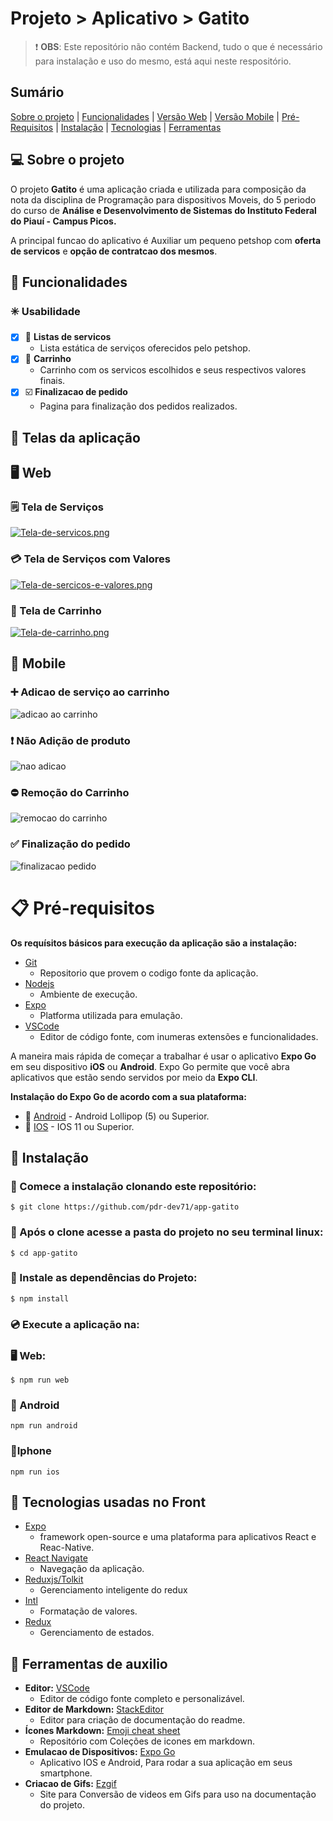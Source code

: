 # Projeto > Aplicativo > Gatito 

> :heavy_exclamation_mark: **OBS**: Este repositório não contém Backend, tudo o que é necessário para instalação e uso do mesmo, está aqui neste respositório.

## Sumário
[Sobre o projeto](#sobre) | [Funcionalidades](#func) | [Versão Web](#web) | [Versão Mobile](#mobile) | [Pré-Requisitos](#prerequisitos) | [Instalação](#instalacao) | [Tecnologias](#tecnologias) | [Ferramentas](#ferramentas) 

## :computer: Sobre o projeto <a name="sobre"></a>
O projeto **Gatito** é uma aplicação criada e utilizada para composição da nota da disciplina de Programação para dispositivos Moveis, do 5 periodo do curso de **Análise e Desenvolvimento de Sistemas do Instituto Federal do Piauí - Campus Picos.**

A principal funcao do aplicativo é Auxiliar um pequeno petshop com **oferta de servicos** e **opção de contratcao dos mesmos**.

## :paperclip: Funcionalidades <a name="func"></a>

### :eight_spoked_asterisk: Usabilidade
- [x] :pencil: **Listas de servicos**
	- Lista estática de serviços oferecidos pelo petshop.
- [x] :shopping_cart: **Carrinho**
	- Carrinho com os servicos escolhidos e seus respectivos valores finais.
- [x] :ballot_box_with_check: **Finalizacao de pedido**
	- Pagina para finalização dos pedidos realizados.

## :art: Telas da aplicação <a name="telas"></a>

## :desktop_computer: Web <a name="web"></a>

### :spiral_notepad: Tela de Serviços
[![Tela-de-servicos.png](https://i.postimg.cc/FRt91zbG/Tela-de-servicos.png)](https://postimg.cc/B8gWVqV1)


### :credit_card: Tela de Serviços com Valores
[![Tela-de-sercicos-e-valores.png](https://i.postimg.cc/L60Fnh2f/Tela-de-sercicos-e-valores.png)](https://postimg.cc/GHY5fLBh)


### :shopping_cart: Tela de Carrinho
[![Tela-de-carrinho.png](https://i.postimg.cc/5NQnSt88/Tela-de-carrinho.png)](https://postimg.cc/Xp3fV4Hv)


## :iphone: Mobile <a name="mobile"></a>

### :heavy_plus_sign: Adicao de serviço ao carrinho
![adicao ao carrinho](https://user-images.githubusercontent.com/53342708/136626286-1c22a360-1034-4e46-9052-8725b5799266.gif)


### :exclamation: Não Adição de produto
![nao adicao](https://user-images.githubusercontent.com/53342708/136626485-88ec723a-d193-42bb-bc08-e64ed09f951c.gif)


### :no_entry: Remoção do Carrinho
![remocao do carrinho](https://user-images.githubusercontent.com/53342708/136626577-0bac982d-616b-4961-befa-c4cc0bef90aa.gif)


### :white_check_mark: Finalização do pedido
![finalizacao pedido](https://user-images.githubusercontent.com/53342708/136626706-6aba8b95-b2ae-41ec-87e0-d6bc5a537dc5.gif)

# :clipboard: Pré-requisitos <a name="prerequisitos"></a>
**Os requísitos básicos para execução da aplicação são a instalação:** 
 - [Git](https://git-scm.com/)
	 - Repositorio que provem o codigo fonte da aplicação.
 - [Nodejs](https://nodejs.org/en/) 
	 - Ambiente de execução.
 - [Expo](https://docs.expo.dev/get-started/installation/)
	 - Platforma utilizada para emulação.
 - [VSCode](https://code.visualstudio.com/download)
	 - Editor de código fonte, com inumeras extensões e funcionalidades.
 
A maneira mais rápida de começar a trabalhar é usar o aplicativo **Expo Go** em seu dispositivo **iOS** ou **Android**. Expo Go permite que você abra aplicativos que estão sendo servidos por meio da **Expo CLI**.

**Instalação do Expo Go de acordo com a sua plataforma:**
- :robot: [Android](https://play.google.com/store/apps/details?id=host.exp.exponent) - Android Lollipop (5) ou Superior.
- :apple: [IOS](https://search.itunes.apple.com/WebObjects/MZContentLink.woa/wa/link?path=apps%2fexponent) - IOS 11 ou Superior.


## :hammer:  Instalação <a name="instalacao"></a>

### :link: Comece a instalação clonando este repositório:
```
$ git clone https://github.com/pdr-dev71/app-gatito
```

### :open_file_folder: Após o clone acesse a pasta do projeto no seu terminal linux:
```
$ cd app-gatito
```

### :wrench: Instale as dependências do Projeto:
```
$ npm install
```

### :cd: Execute a aplicação na:

### :desktop_computer: Web:
```
$ npm run web
```
### :robot: Android
```
npm run android
```
### :apple:Iphone
```
npm run ios
```


## :wrench: Tecnologias usadas no Front <a name="tecnologias"></a>
- [Expo](https://docs.expo.dev/#quick-start)
	- framework open-source e uma plataforma para aplicativos React e Reac-Native.
- [React Navigate](https://reactnavigation.org/docs/getting-started#installation)
	- Navegação da aplicação.
- [Reduxjs/Tolkit](https://redux-toolkit.js.org/introduction/getting-started#installation)
	- Gerenciamento inteligente do redux
- [Intl](https://www.npmjs.com/package/intl#getting-started)
	- Formatação de valores. 
- [Redux](https://redux.js.org/introduction/getting-started#installation)
	- Gerenciamento de estados.


## :straight_ruler: Ferramentas de auxilio <a name="ferramentas"></a>
- **Editor:** [VSCode](https://code.visualstudio.com/download)
	- Editor de código fonte completo e personalizável.
- **Editor de Markdown:** [StackEditor](https://stackedit.io)
	- Editor para criação de documentação do readme.
- **Ícones Markdown:** [Emoji cheat sheet](https://github.com/ikatyang/emoji-cheat-sheet)
	- Repositório com Coleções de icones em markdown.
- **Emulacao de Dispositivos:** [Expo Go](https://expo.dev/client)
	- Aplicativo IOS e Android, Para rodar a sua aplicação em seus smartphone.
- **Criacao de Gifs:** [Ezgif](https://ezgif.com/video-to-gif)
	- Site para Conversão de videos em Gifs para uso na documentação do projeto.
